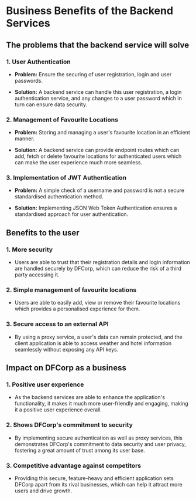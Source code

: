 # Business Benefits of the Backend Services

<h2>The problems that the backend service will solve </h2>

<h3>1. User Authentication</h3>

- <strong>Problem:</strong> Ensure the securing of user registration, login and user passwords.

- <strong>Solution:</strong> A backend service can handle this user registration, a login authentication service, and any changes to a user password which in turn can ensure data security. 

<h3>2. Management of Favourite Locations</h3>

- <strong>Problem:</strong> Storing and managing a user's favourite location in an efficient manner.

- <strong>Solution:</strong> A backend service can provide endpoint routes which can add, fetch or delete favourite locations for authenticated users which can make the user experience much more seamless.

<h3>3. Implementation of JWT Authentication</h3>

- <strong>Problem:</strong> A simple check of a username and password is not a secure standardised authentication method.

- <strong>Solution:</strong> Implementing JSON Web Token Authentication ensures a standardised approach for user authentication.

<h2>Benefits to the user</h2>

<h3>1. More security</h3>

- Users are able to trust that their registration details and login information are handled securely by DFCorp, which can reduce the risk of a third party accessing it.

<h3>2. Simple management of favourite locations</h3>

- Users are able to easily add, view or remove their favourite locations which provides a personalised experience for them.

<h3>3. Secure access to an external API</h3>

- By using a proxy service, a user's data can remain protected, and the client application is able to access weather and hotel information seamlessly without exposing any API keys.

<h2>Impact on DFCorp as a business</h2>

<h3>1. Positive user experience</h3>

- As the backend services are able to enhance the application's functionality, it makes it much more user-friendly and engaging, making it a positive user experience overall.

<h3>2. Shows DFCorp's commitment to security</h3>

- By implementing secure authentication as well as proxy services, this demonstrates DFCorp's commitment to data security and user privacy, fostering a great amount of trust among its user base.

<h3>3. Competitive advantage against competitors</h3>

- Providing this secure, feature-heavy and efficient application sets DFCorp apart from its rival businesses, which can help it attract more users and drive growth.